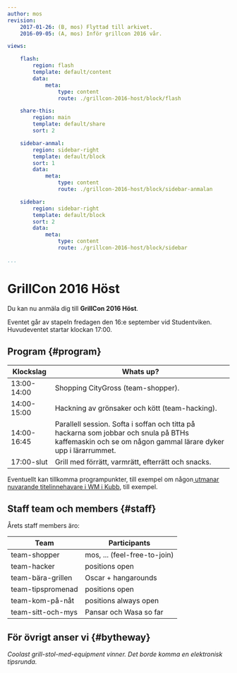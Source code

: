 ```yaml
---
author: mos
revision:
    2017-01-26: (B, mos) Flyttad till arkivet.
    2016-09-05: (A, mos) Inför grillcon 2016 vår.

views:

    flash:
        region: flash
        template: default/content
        data:
            meta:
                type: content
                route: ./grillcon-2016-host/block/flash

    share-this:
        region: main
        template: default/share
        sort: 2

    sidebar-anmal:
        region: sidebar-right
        template: default/block
        sort: 1
        data:
            meta:
                type: content
                route: ./grillcon-2016-host/block/sidebar-anmalan

    sidebar:
        region: sidebar-right
        template: default/block
        sort: 2
        data:
            meta:
                type: content
                route: ./grillcon-2016-host/block/sidebar

...
```

GrillCon 2016 Höst
===============================

Du kan nu anmäla dig till **GrillCon 2016 Höst**.

Eventet går av stapeln fredagen den 16:e september vid Studentviken. Huvudeventet startar klockan 17:00.



Program {#program}
-------------------------------

| Klockslag         | Whats up?                          |
|-------------------|------------------------------------|
| 13:00-14:00       | Shopping CityGross (team-shopper).                |
| 14:00-15:00       | Hackning av grönsaker och kött (team-hacking).    |
| 14:00-16:45       | Parallell session. Softa i soffan och titta på hackarna som jobbar och snula på BTHs kaffemaskin och se om någon gammal lärare dyker upp i lärarrummet. |
| 17:00-slut        | Grill med förrätt, varmrätt, efterrätt och snacks. |

Eventuellt kan tillkomma programpunkter, till exempel om någon[ utmanar nuvarande titelinnehavare i WM i Kubb](blogg/webbprogrammeringsmasterskap-i-kubb), till exempel.



Staff team och members {#staff}
-------------------------------

Årets staff members äro:

| Team              | Participants                       |
|-------------------|------------------------------------|
| team-shopper      | mos, ... (feel-free-to-join)       |
| team-hacker       | positions open                     |
| team-bära-grillen | Oscar + hangarounds                |
| team-tipspromenad | positions open                     |
| team-kom-på-nåt   | positions always open              |
| team-sitt-och-mys | Pansar och Wasa so far             |



För övrigt anser vi {#bytheway}
------------------------------

*Coolast grill-stol-med-equipment vinner.*
*Det borde komma en elektronisk tipsrunda.*
